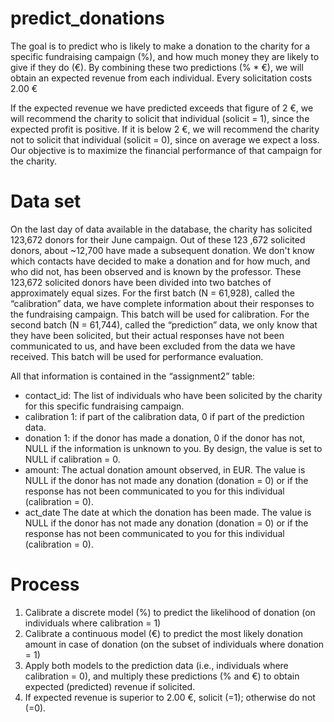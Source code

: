 # predict_donations

The goal is to predict who is likely to make a donation to the charity for a specific fundraising campaign (%),
and  how  much  money  they  are  likely  to  give  if  they  do  (€).  By  combining  these  two 
predictions (% * €), we will obtain an expected revenue from each individual.
Every solicitation costs 2.00 €

If the expected revenue we have predicted exceeds that figure of 2 €, we will recommend the charity 
to solicit that individual (solicit = 1), since the expected profit is positive. If it is below 2 €, we will 
recommend the charity not to solicit that individual (solicit = 0), since on average we expect a loss. 
Our objective is to maximize the financial performance of that campaign for the charity.


# Data set
On the last day of data available in the database, the charity has solicited 123,672 donors for their 
June campaign. 
Out  of  these  123 ,672  solicited  donors,  about  ~12,700  have  made  a  subsequent  donation. 
We don't know which contacts have decided to make a donation and for how much, and who did not, has been observed and is 
known by the professor. 
These 123,672 solicited donors have been divided into two batches of approximately equal sizes. 
For the first batch (N = 61,928), called the “calibration” data, we have complete information about 
their responses to the fundraising campaign. This batch will be used for calibration. 
For the second batch (N = 61,744), called the “prediction” data, we only know that they have been 
solicited, but their actual responses have not been communicated to us, and have been excluded 
from the data we have received. This batch will be used for performance evaluation. 

All that information is contained in the “assignment2” table: 
- contact_id: The  list  of  individuals  who  have  been  solicited  by  the  charity  for  this 
specific fundraising campaign. 
- calibration 1: if part of the calibration data, 0 if part of the prediction data. 
- donation 1: if the donor has made a donation, 0 if the donor has not, NULL if the 
information  is  unknown  to  you.  By  design,  the  value  is  set  to  NULL  if 
calibration = 0. 
- amount: The actual donation amount observed, in EUR. The value is NULL if the 
donor has not made any donation (donation = 0) or if the response has 
not been communicated to you for this individual (calibration = 0). 
- act_date  The date at which the donation has been made. The value is NULL if the 
donor has not made any donation (donation = 0) or if the response has 
not been communicated to you for this individual (calibration = 0). 


# Process
1. Calibrate  a  discrete model  (%)  to  predict  the  likelihood  of  donation  (on  individuals  where 
calibration = 1) 
2. Calibrate  a  continuous  model  (€)  to  predict  the  most  likely  donation  amount  in  case  of 
donation (on the subset of individuals where donation = 1) 
3. Apply both models to the prediction data (i.e., individuals where calibration = 0), and multiply 
these predictions (% and €) to obtain expected (predicted) revenue if solicited. 
4. If expected revenue is superior to 2.00 €, solicit (=1); otherwise do not (=0).
